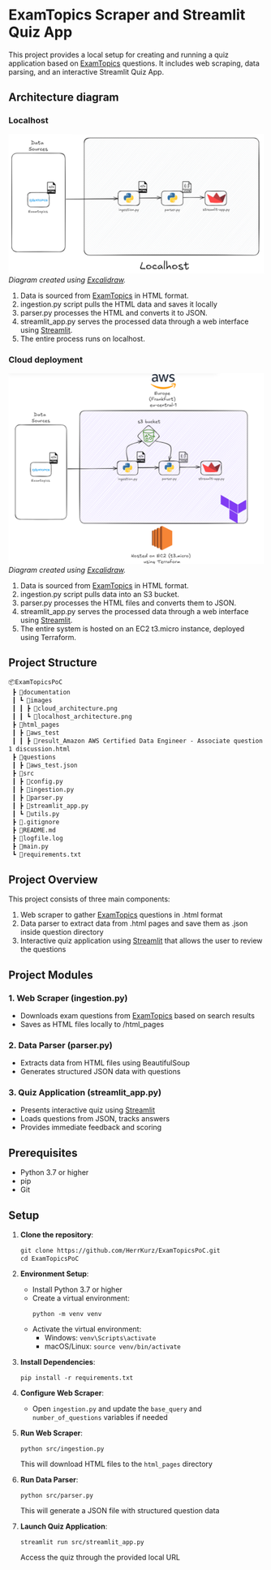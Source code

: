 # ExamTopics Scraper and Streamlit Quiz App

This project provides a local setup for creating and running a quiz application based on [ExamTopics](https://www.examtopics.com/) questions. It includes web scraping, data parsing, and an interactive Streamlit Quiz App.


## Architecture diagram

### Localhost

![Localhost Architecture](documentation/images/localhost_architecture.png)
_Diagram created using [Excalidraw](https://excalidraw.com/)._

1. Data is sourced from [ExamTopics](https://www.examtopics.com/) in HTML format.
2. ingestion.py script pulls the HTML data and saves it locally
3. parser.py processes the HTML and converts it to JSON.
4. streamlit_app.py serves the processed data through a web interface using [Streamlit](https://streamlit.io/).
5. The entire process runs on localhost.

### Cloud deployment
![Cloud Architecture](documentation/images/cloud_architecture.png)
_Diagram created using [Excalidraw](https://excalidraw.com/)._

1. Data is sourced from [ExamTopics](https://www.examtopics.com/) in HTML format.
2. ingestion.py script pulls data into an S3 bucket.
3. parser.py processes the HTML files and converts them to JSON.
4. streamlit_app.py serves the processed data through a web interface using [Streamlit](https://streamlit.io/).
5. The entire system is hosted on an EC2 t3.micro instance, deployed using Terraform.

## Project Structure
```
📦ExamTopicsPoC
 ┣ 📂documentation
 ┃ ┗ 📂images
 ┃ ┃ ┣ 📜cloud_architecture.png
 ┃ ┃ ┗ 📜localhost_architecture.png
 ┣ 📂html_pages
 ┃ ┣ 📂aws_test
 ┃ ┃ ┣ 📜result_Amazon AWS Certified Data Engineer - Associate question 1 discussion.html
 ┣ 📂questions
 ┃ ┣ 📜aws_test.json
 ┣ 📂src
 ┃ ┣ 📜config.py
 ┃ ┣ 📜ingestion.py
 ┃ ┣ 📜parser.py
 ┃ ┣ 📜streamlit_app.py
 ┃ ┗ 📜utils.py
 ┣ 📜.gitignore
 ┣ 📜README.md
 ┣ 📜logfile.log
 ┣ 📜main.py
 ┗ 📜requirements.txt
 ```

## Project Overview

This project consists of three main components:

1. Web scraper to gather [ExamTopics](https://www.examtopics.com/) questions in .html format
2. Data parser to extract data from .html pages and save them as .json inside question directory
3. Interactive quiz application using [Streamlit](https://streamlit.io/) that allows the user to review the questions

## Project Modules

### 1. Web Scraper (ingestion.py)
- Downloads exam questions from [ExamTopics](https://www.examtopics.com/) based on search results
- Saves as HTML files locally to /html_pages

### 2. Data Parser (parser.py)
- Extracts data from HTML files using BeautifulSoup
- Generates structured JSON data with questions

### 3. Quiz Application (streamlit_app.py)
- Presents interactive quiz using [Streamlit](https://streamlit.io/)
- Loads questions from JSON, tracks answers
- Provides immediate feedback and scoring

## Prerequisites
- Python 3.7 or higher
- pip
- Git

## Setup

1. **Clone the repository**:
   ```
   git clone https://github.com/HerrKurz/ExamTopicsPoC.git
   cd ExamTopicsPoC
   ```

2. **Environment Setup**:
   - Install Python 3.7 or higher
   - Create a virtual environment:
     ```
     python -m venv venv
     ```
   - Activate the virtual environment:
     - Windows: `venv\Scripts\activate`
     - macOS/Linux: `source venv/bin/activate`

3. **Install Dependencies**:
   ```
   pip install -r requirements.txt
   ```

4. **Configure Web Scraper**:
   - Open `ingestion.py` and update the `base_query` and `number_of_questions` variables if needed

5. **Run Web Scraper**:
   ```
   python src/ingestion.py
   ```
   This will download HTML files to the `html_pages` directory

6. **Run Data Parser**:
   ```
   python src/parser.py
   ```
   This will generate a JSON file with structured question data

7. **Launch Quiz Application**:
   ```
   streamlit run src/streamlit_app.py
   ```
   Access the quiz through the provided local URL